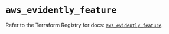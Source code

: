 # `aws_evidently_feature`

Refer to the Terraform Registry for docs: [`aws_evidently_feature`](https://registry.terraform.io/providers/hashicorp/aws/6.5.0/docs/resources/evidently_feature).
